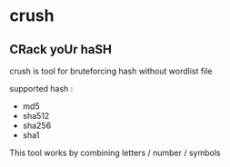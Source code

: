 # crush
## CRack yoUr haSH 

crush is tool for bruteforcing hash without wordlist file

supported hash :
- md5 
- sha512 
- sha256 
- sha1 

This tool works by combining letters / number / symbols

